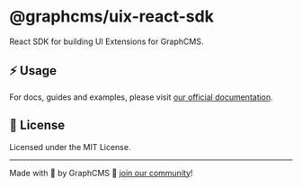 # @graphcms/uix-react-sdk

React SDK for building UI Extensions for GraphCMS.

## ⚡ Usage

For docs, guides and examples, please visit [our official documentation](https://graphcms.com/docs/ui-extensions).

## 📝 License

Licensed under the MIT License.

---

Made with 💜 by GraphCMS 👋 [join our community](https://slack.graphcms.com/)!
